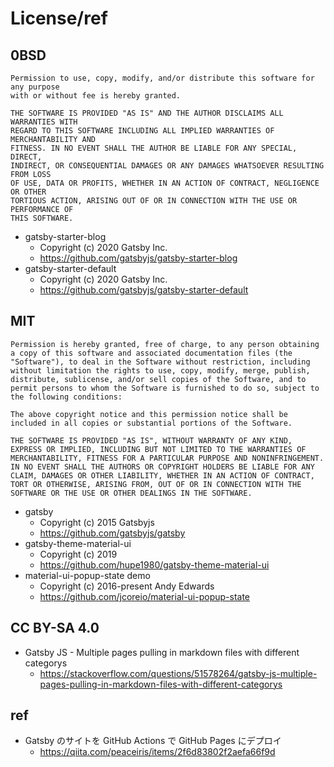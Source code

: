 # License/ref

## 0BSD 
```
Permission to use, copy, modify, and/or distribute this software for any purpose
with or without fee is hereby granted.

THE SOFTWARE IS PROVIDED "AS IS" AND THE AUTHOR DISCLAIMS ALL WARRANTIES WITH
REGARD TO THIS SOFTWARE INCLUDING ALL IMPLIED WARRANTIES OF MERCHANTABILITY AND
FITNESS. IN NO EVENT SHALL THE AUTHOR BE LIABLE FOR ANY SPECIAL, DIRECT,
INDIRECT, OR CONSEQUENTIAL DAMAGES OR ANY DAMAGES WHATSOEVER RESULTING FROM LOSS
OF USE, DATA OR PROFITS, WHETHER IN AN ACTION OF CONTRACT, NEGLIGENCE OR OTHER
TORTIOUS ACTION, ARISING OUT OF OR IN CONNECTION WITH THE USE OR PERFORMANCE OF
THIS SOFTWARE.
```
- gatsby-starter-blog
    - Copyright (c) 2020 Gatsby Inc.
    - https://github.com/gatsbyjs/gatsby-starter-blog
- gatsby-starter-default
    - Copyright (c) 2020 Gatsby Inc.
    - https://github.com/gatsbyjs/gatsby-starter-default

## MIT
```
Permission is hereby granted, free of charge, to any person obtaining a copy of this software and associated documentation files (the "Software"), to deal in the Software without restriction, including without limitation the rights to use, copy, modify, merge, publish, distribute, sublicense, and/or sell copies of the Software, and to permit persons to whom the Software is furnished to do so, subject to the following conditions:

The above copyright notice and this permission notice shall be included in all copies or substantial portions of the Software.

THE SOFTWARE IS PROVIDED "AS IS", WITHOUT WARRANTY OF ANY KIND, EXPRESS OR IMPLIED, INCLUDING BUT NOT LIMITED TO THE WARRANTIES OF MERCHANTABILITY, FITNESS FOR A PARTICULAR PURPOSE AND NONINFRINGEMENT. IN NO EVENT SHALL THE AUTHORS OR COPYRIGHT HOLDERS BE LIABLE FOR ANY CLAIM, DAMAGES OR OTHER LIABILITY, WHETHER IN AN ACTION OF CONTRACT, TORT OR OTHERWISE, ARISING FROM, OUT OF OR IN CONNECTION WITH THE SOFTWARE OR THE USE OR OTHER DEALINGS IN THE SOFTWARE.
```
- gatsby
    - Copyright (c) 2015 Gatsbyjs
    - https://github.com/gatsbyjs/gatsby
- gatsby-theme-material-ui
    - Copyright (c) 2019
    - https://github.com/hupe1980/gatsby-theme-material-ui
- material-ui-popup-state demo
    - Copyright (c) 2016-present Andy Edwards
    - https://github.com/jcoreio/material-ui-popup-state


## CC BY-SA 4.0
- Gatsby JS - Multiple pages pulling in markdown files with different categorys
    - https://stackoverflow.com/questions/51578264/gatsby-js-multiple-pages-pulling-in-markdown-files-with-different-categorys

## ref
- Gatsby のサイトを GitHub Actions で GitHub Pages にデプロイ
    - https://qiita.com/peaceiris/items/2f6d83802f2aefa66f9d